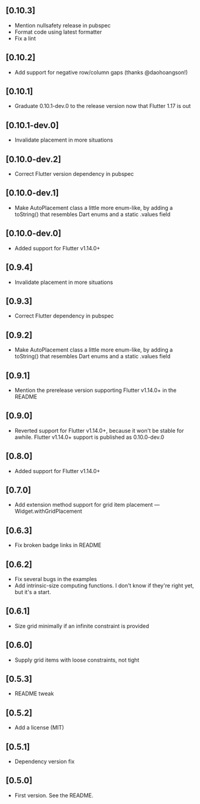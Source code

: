## [0.10.3]
* Mention nullsafety release in pubspec
* Format code using latest formatter
* Fix a lint

## [0.10.2]
* Add support for negative row/column gaps (thanks @daohoangson!)

## [0.10.1]
* Graduate 0.10.1-dev.0 to the release version now that Flutter 1.17 is out

## [0.10.1-dev.0]
* Invalidate placement in more situations

## [0.10.0-dev.2]
* Correct Flutter version dependency in pubspec

## [0.10.0-dev.1]
* Make AutoPlacement class a little more enum-like, by adding a toString() that
  resembles Dart enums and a static .values field

## [0.10.0-dev.0]
* Added support for Flutter v1.14.0+

## [0.9.4]
* Invalidate placement in more situations

## [0.9.3]
* Correct Flutter dependency in pubspec

## [0.9.2]
* Make AutoPlacement class a little more enum-like, by adding a toString() that
  resembles Dart enums and a static .values field

## [0.9.1]
* Mention the prerelease version supporting Flutter v1.14.0+ in the README

## [0.9.0]
* Reverted support for Flutter v1.14.0+, because it won't be stable for awhile.
  Flutter v1.14.0+ support is published as 0.10.0-dev.0

## [0.8.0]
* Added support for Flutter v1.14.0+

## [0.7.0]
* Add extension method support for grid item placement —
  Widget.withGridPlacement

## [0.6.3]
* Fix broken badge links in README

## [0.6.2]
* Fix several bugs in the examples
* Add intrinsic-size computing functions. I don't know if they're right yet,
  but it's a start.

## [0.6.1]
* Size grid minimally if an infinite constraint is provided

## [0.6.0]
* Supply grid items with loose constraints, not tight

## [0.5.3]
* README tweak

## [0.5.2]
* Add a license (MIT)

## [0.5.1]
* Dependency version fix

## [0.5.0]
* First version. See the README.
